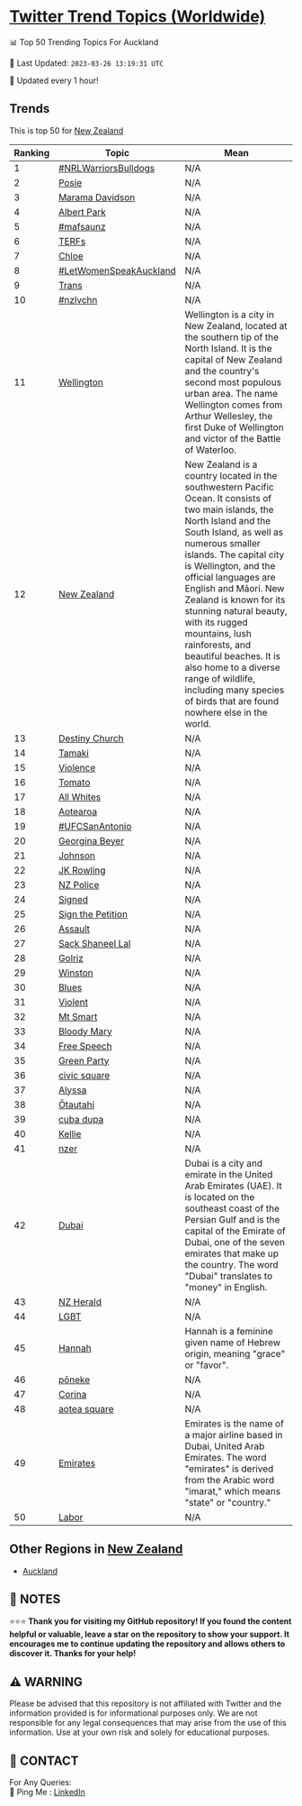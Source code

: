 [Twitter Trend Topics (Worldwide)](https://github.com/ErcinDedeoglu/Twitter-Trend-Topics)
==========


📊 Top 50 Trending Topics For Auckland

📆 Last Updated: `2023-03-26 13:19:31 UTC`

🔧 Updated every 1 hour!


## Trends

This is top 50 for [New Zealand](</New Zealand>)

| Ranking | Topic | Mean |
| ------- | ------------ | ------------ |
| 1 | [#NRLWarriorsBulldogs](http://twitter.com/search?q=%23NRLWarriorsBulldogs) | N/A |
| 2 | [Posie](http://twitter.com/search?q=Posie) | N/A |
| 3 | [Marama Davidson](http://twitter.com/search?q=Marama+Davidson) | N/A |
| 4 | [Albert Park](http://twitter.com/search?q=Albert+Park) | N/A |
| 5 | [#mafsaunz](http://twitter.com/search?q=%23mafsaunz) | N/A |
| 6 | [TERFs](http://twitter.com/search?q=TERFs) | N/A |
| 7 | [Chloe](http://twitter.com/search?q=Chloe) | N/A |
| 8 | [#LetWomenSpeakAuckland](http://twitter.com/search?q=%23LetWomenSpeakAuckland) | N/A |
| 9 | [Trans](http://twitter.com/search?q=Trans) | N/A |
| 10 | [#nzlvchn](http://twitter.com/search?q=%23nzlvchn) | N/A |
| 11 | [Wellington](http://twitter.com/search?q=Wellington) | Wellington is a city in New Zealand, located at the southern tip of the North Island. It is the capital of New Zealand and the country's second most populous urban area. The name Wellington comes from Arthur Wellesley, the first Duke of Wellington and victor of the Battle of Waterloo. |
| 12 | [New Zealand](http://twitter.com/search?q=New+Zealand) | New Zealand is a country located in the southwestern Pacific Ocean. It consists of two main islands, the North Island and the South Island, as well as numerous smaller islands. The capital city is Wellington, and the official languages are English and Māori. New Zealand is known for its stunning natural beauty, with its rugged mountains, lush rainforests, and beautiful beaches. It is also home to a diverse range of wildlife, including many species of birds that are found nowhere else in the world. |
| 13 | [Destiny Church](http://twitter.com/search?q=Destiny+Church) | N/A |
| 14 | [Tamaki](http://twitter.com/search?q=Tamaki) | N/A |
| 15 | [Violence](http://twitter.com/search?q=Violence) | N/A |
| 16 | [Tomato](http://twitter.com/search?q=Tomato) | N/A |
| 17 | [All Whites](http://twitter.com/search?q=All+Whites) | N/A |
| 18 | [Aotearoa](http://twitter.com/search?q=Aotearoa) | N/A |
| 19 | [#UFCSanAntonio](http://twitter.com/search?q=%23UFCSanAntonio) | N/A |
| 20 | [Georgina Beyer](http://twitter.com/search?q=Georgina+Beyer) | N/A |
| 21 | [Johnson](http://twitter.com/search?q=Johnson) | N/A |
| 22 | [JK Rowling](http://twitter.com/search?q=JK+Rowling) | N/A |
| 23 | [NZ Police](http://twitter.com/search?q=NZ+Police) | N/A |
| 24 | [Signed](http://twitter.com/search?q=Signed) | N/A |
| 25 | [Sign the Petition](http://twitter.com/search?q=Sign+the+Petition) | N/A |
| 26 | [Assault](http://twitter.com/search?q=Assault) | N/A |
| 27 | [Sack Shaneel Lal](http://twitter.com/search?q=Sack+Shaneel+Lal) | N/A |
| 28 | [Golriz](http://twitter.com/search?q=Golriz) | N/A |
| 29 | [Winston](http://twitter.com/search?q=Winston) | N/A |
| 30 | [Blues](http://twitter.com/search?q=Blues) | N/A |
| 31 | [Violent](http://twitter.com/search?q=Violent) | N/A |
| 32 | [Mt Smart](http://twitter.com/search?q=Mt+Smart) | N/A |
| 33 | [Bloody Mary](http://twitter.com/search?q=Bloody+Mary) | N/A |
| 34 | [Free Speech](http://twitter.com/search?q=Free+Speech) | N/A |
| 35 | [Green Party](http://twitter.com/search?q=Green+Party) | N/A |
| 36 | [civic square](http://twitter.com/search?q=civic+square) | N/A |
| 37 | [Alyssa](http://twitter.com/search?q=Alyssa) | N/A |
| 38 | [Ōtautahi](http://twitter.com/search?q=%c5%8ctautahi) | N/A |
| 39 | [cuba dupa](http://twitter.com/search?q=cuba+dupa) | N/A |
| 40 | [Kellie](http://twitter.com/search?q=Kellie) | N/A |
| 41 | [nzer](http://twitter.com/search?q=nzer) | N/A |
| 42 | [Dubai](http://twitter.com/search?q=Dubai) | Dubai is a city and emirate in the United Arab Emirates (UAE). It is located on the southeast coast of the Persian Gulf and is the capital of the Emirate of Dubai, one of the seven emirates that make up the country. The word "Dubai" translates to "money" in English. |
| 43 | [NZ Herald](http://twitter.com/search?q=NZ+Herald) | N/A |
| 44 | [LGBT](http://twitter.com/search?q=LGBT) | N/A |
| 45 | [Hannah](http://twitter.com/search?q=Hannah) | Hannah is a feminine given name of Hebrew origin, meaning "grace" or "favor". |
| 46 | [pōneke](http://twitter.com/search?q=p%c5%8dneke) | N/A |
| 47 | [Corina](http://twitter.com/search?q=Corina) | N/A |
| 48 | [aotea square](http://twitter.com/search?q=aotea+square) | N/A |
| 49 | [Emirates](http://twitter.com/search?q=Emirates) | Emirates is the name of a major airline based in Dubai, United Arab Emirates. The word "emirates" is derived from the Arabic word "imarat," which means "state" or "country." |
| 50 | [Labor](http://twitter.com/search?q=Labor) | N/A |



## Other Regions in [New Zealand](</New Zealand>)

* [Auckland](</New Zealand/Auckland.md>)



## 📝 NOTES

⭐⭐⭐ **Thank you for visiting my GitHub repository! If you found the content helpful or valuable, leave a star on the repository to show your support. It encourages me to continue updating the repository and allows others to discover it. Thanks for your help!**


## ⚠️ WARNING

Please be advised that this repository is not affiliated with Twitter and the information provided is for informational purposes only. We are not responsible for any legal consequences that may arise from the use of this information. Use at your own risk and solely for educational purposes.


## 📨 CONTACT

 For Any Queries:  
            🏓 Ping Me : [LinkedIn](https://www.linkedin.com/in/ercindedeoglu/)
